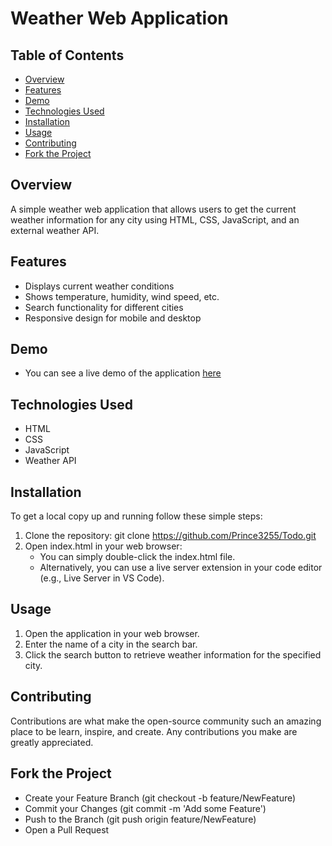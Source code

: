 # Weather Web Application

## Table of Contents
- [Overview](#Overview)
- [Features](#features)
- [Demo](#demo)
- [Technologies Used](#technologies-used)
- [Installation](#Installation)
- [Usage](#usage)
- [Contributing](#contributing)
- [Fork the Project](#fork-the-project)

## Overview

A simple weather web application that allows users to get the current weather information for any city using HTML, CSS, JavaScript, and an external weather API.

## Features

- Displays current weather conditions
- Shows temperature, humidity, wind speed, etc.
- Search functionality for different cities
- Responsive design for mobile and desktop

## Demo

+ You can see a live demo of the application [here](https://weather-web-kappa-jade.vercel.app/)

## Technologies Used

- HTML
- CSS
- JavaScript
- Weather API

## Installation

To get a local copy up and running follow these simple steps:

1. Clone the repository: git clone https://github.com/Prince3255/Todo.git
2. Open index.html in your web browser:
   * You can simply double-click the index.html file.
   * Alternatively, you can use a live server extension in your code editor (e.g., Live Server in VS Code).

## Usage

1. Open the application in your web browser.
2. Enter the name of a city in the search bar.
3. Click the search button to retrieve weather information for the specified city.

## Contributing

Contributions are what make the open-source community such an amazing place to be learn, inspire, and create. Any contributions you make are greatly appreciated.

## Fork the Project

- Create your Feature Branch (git checkout -b feature/NewFeature)
- Commit your Changes (git commit -m 'Add some Feature')
- Push to the Branch (git push origin feature/NewFeature)
- Open a Pull Request
